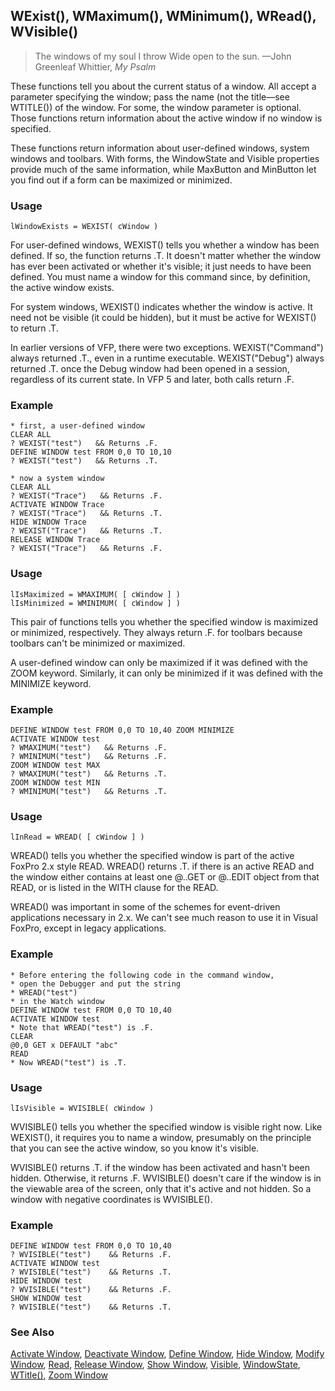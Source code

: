 ## WExist(), WMaximum(), WMinimum(), WRead(), WVisible()

>The windows of my soul I throw   Wide open to the sun.   &mdash;John Greenleaf Whittier, *My Psalm*

These functions tell you about the current status of a window. All accept a parameter specifying the window; pass the name (not the title&mdash;see WTITLE()) of the window. For some, the window parameter is optional. Those functions return information about the active window if no window is specified.

These functions return information about user-defined windows, system windows and toolbars. With forms, the WindowState and Visible properties provide much of the same information, while MaxButton and MinButton let you find out if a form can be maximized or minimized. 

### Usage

```foxpro
lWindowExists = WEXIST( cWindow )
```

For user-defined windows, WEXIST() tells you whether a window has been defined. If so, the function returns .T. It doesn't matter whether the window has ever been activated or whether it's visible; it just needs to have been defined. You must name a window for this command since, by definition, the active window exists.

For system windows, WEXIST() indicates whether the window is active. It need not be visible (it could be hidden), but it must be active for WEXIST() to return .T.

In earlier versions of VFP, there were two exceptions. WEXIST("Command") always returned .T., even in a runtime executable. WEXIST("Debug") always returned .T. once the Debug window had been opened in a session, regardless of its current state. In VFP 5 and later, both calls return .F.

### Example

```foxpro
* first, a user-defined window
CLEAR ALL
? WEXIST("test")   && Returns .F.
DEFINE WINDOW test FROM 0,0 TO 10,10
? WEXIST("test")   && Returns .T.

* now a system window
CLEAR ALL
? WEXIST("Trace")   && Returns .F.
ACTIVATE WINDOW Trace
? WEXIST("Trace")   && Returns .T.
HIDE WINDOW Trace
? WEXIST("Trace")   && Returns .T.
RELEASE WINDOW Trace
? WEXIST("Trace")   && Returns .F.
```
### Usage

```foxpro
lIsMaximized = WMAXIMUM( [ cWindow ] )
lIsMinimized = WMINIMUM( [ cWindow ] )
```

This pair of functions tells you whether the specified window is maximized or minimized, respectively. They always return .F. for toolbars because toolbars can't be minimized or maximized.

A user-defined window can only be maximized if it was defined with the ZOOM keyword. Similarly, it can only be minimized if it was defined with the MINIMIZE keyword. 

### Example

```foxpro
DEFINE WINDOW test FROM 0,0 TO 10,40 ZOOM MINIMIZE
ACTIVATE WINDOW test
? WMAXIMUM("test")   && Returns .F.
? WMINIMUM("test")   && Returns .F.
ZOOM WINDOW test MAX
? WMAXIMUM("test")   && Returns .T.
ZOOM WINDOW test MIN
? WMINIMUM("test")   && Returns .T.
```
### Usage

```foxpro
lInRead = WREAD( [ cWindow ] )
```

WREAD() tells you whether the specified window is part of the active FoxPro 2.x style READ. WREAD() returns .T. if there is an active READ and the window either contains at least one @..GET or @..EDIT object from that READ, or is listed in the WITH clause for the READ.

WREAD() was important in some of the schemes for event-driven applications necessary in 2.x. We can't see much reason to use it in Visual FoxPro, except in legacy applications.

### Example

```foxpro
* Before entering the following code in the command window,
* open the Debugger and put the string
* WREAD("test")
* in the Watch window
DEFINE WINDOW test FROM 0,0 TO 10,40
ACTIVATE WINDOW test
* Note that WREAD("test") is .F.
CLEAR
@0,0 GET x DEFAULT "abc"
READ
* Now WREAD("test") is .T.
```
### Usage

```foxpro
lIsVisible = WVISIBLE( cWindow )
```

WVISIBLE() tells you whether the specified window is visible right now. Like WEXIST(), it requires you to name a window, presumably on the principle that you can see the active window, so you know it's visible.

WVISIBLE() returns .T. if the window has been activated and hasn't been hidden. Otherwise, it returns .F. WVISIBLE() doesn't care if the window is in the viewable area of the screen, only that it's active and not hidden. So a window with negative coordinates is WVISIBLE().

### Example

```foxpro
DEFINE WINDOW test FROM 0,0 TO 10,40
? WVISIBLE("test")    && Returns .F.
ACTIVATE WINDOW test
? WVISIBLE("test")    && Returns .T.
HIDE WINDOW test
? WVISIBLE("test")    && Returns .F.
SHOW WINDOW test
? WVISIBLE("test")    && Returns .T.
```
### See Also

[Activate Window](s4g257.md), [Deactivate Window](s4g257.md), [Define Window](s4g257.md), [Hide Window](s4g257.md), [Modify Window](s4g257.md), [Read](s4g184.md), [Release Window](s4g257.md), [Show Window](s4g257.md), [Visible](s4g631.md), [WindowState](s4g633.md), [WTitle()](s4g259.md), [Zoom Window](s4g190.md)